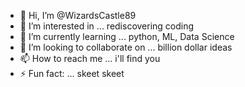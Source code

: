 - 👋 Hi, I’m @WizardsCastle89
- 👀 I’m interested in ... rediscovering coding
- 🌱 I’m currently learning ... python, ML, Data Science
- 💞️ I’m looking to collaborate on ... billion dollar ideas
- 📫 How to reach me ... i'll find you
- ⚡ Fun fact: ... skeet skeet

<!---
WizardsCastle89/WizardsCastle89 is a ✨ special ✨ repository because its `README.md` (this file) appears on your GitHub profile.
You can click the Preview link to take a look at your changes.
--->
